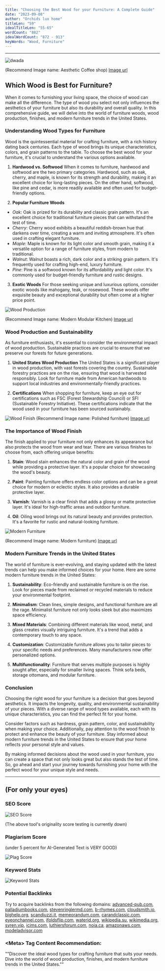 ```yaml
---
title: "Choosing the Best Wood for your Furniture: A Complete Guide"
date: "2023-09-08"
author: "Orchids lux home"
titleLen: "59"
idealTitleLen: "55-65"
wordCount: "882"
idealWordCount: "872 - 913"
keyWords: "Wood, Furniture"
---
```


---------------------------------------------------------------------------------------------
![dwada](https://images.unsplash.com/photo-1557367184-663fba4b8b91?ixlib=rb-4.0.3&ixid=M3wxMjA3fDB8MHxwaG90by1wYWdlfHx8fGVufDB8fHx8fA%3D%3D&auto=format&fit=crop&w=2070&q=80)

(Recommend Image name: Aesthetic Coffee shop)
[Image url](https://images.unsplash.com/photo-1557367184-663fba4b8b91?ixlib=rb-4.0.3&ixid=M3wxMjA3fDB8MHxwaG90by1wYWdlfHx8fGVufDB8fHx8fA%3D%3D&auto=format&fit=crop&w=2070&q=80)

## Which Wood is Best for Furniture?

When it comes to furnishing your living space, the choice of wood can make all the difference. The type of wood you select not only influences the aesthetics of your furniture but also its durability and overall quality. In this comprehensive guide, we will delve into the world of furniture woods, wood production, finishes, and modern furniture trends in the United States.

### Understanding Wood Types for Furniture

Wood is the quintessential material for crafting furniture, with a rich history dating back centuries. Each type of wood brings its unique characteristics, colors, and grain patterns to the table. To choose the best wood for your furniture, it's crucial to understand the various options available.

1. **Hardwood vs. Softwood**
   When it comes to furniture, hardwood and softwood are the two primary categories. Hardwood, such as oak, cherry, and maple, is known for its strength and durability, making it an excellent choice for long-lasting pieces. On the other hand, softwood, like pine and cedar, is more readily available and often used for budget-friendly options.

2. **Popular Furniture Woods**
- *Oak*: Oak is prized for its durability and classic grain pattern. It's an excellent choice for traditional furniture pieces that can withstand the test of time.
-   *Cherry*: Cherry wood exhibits a beautiful reddish-brown hue that darkens over time, creating a warm and inviting atmosphere. It's often used in crafting elegant furniture.
-   *Maple*: Maple is known for its light color and smooth grain, making it a versatile option for a range of furniture styles, from modern to traditional.
-    *Walnut*: Walnut boasts a rich, dark color and a striking grain pattern. It's frequently used for crafting high-end, luxury furniture.
-   *Pine*: Pine is a softwood known for its affordability and light color. It's commonly used for budget-friendly furniture and rustic designs.

3. **Exotic Woods**
   For those seeking unique and luxurious options, consider exotic woods like mahogany, teak, or rosewood. These woods offer exquisite beauty and exceptional durability but often come at a higher price point.

![Wood Production](https://images.unsplash.com/photo-1600585152220-90363fe7e115?ixlib=rb-4.0.3&ixid=M3wxMjA3fDB8MHxwaG90by1wYWdlfHx8fGVufDB8fHx8fA%3D%3D&auto=format&fit=crop&w=2070&q=80)

(Recommend Image name: Modern Modular Kitchen)
[Image url](https://images.unsplash.com/photo-1600585152220-90363fe7e115?ixlib=rb-4.0.3&ixid=M3wxMjA3fDB8MHxwaG90by1wYWdlfHx8fGVufDB8fHx8fA%3D%3D&auto=format&fit=crop&w=2070&q=80)

### Wood Production and Sustainability

As furniture enthusiasts, it's essential to consider the environmental impact of wood production. Sustainable practices are crucial to ensure that we preserve our forests for future generations.

1. **United States Wood Production**
   The United States is a significant player in wood production, with vast forests covering the country. Sustainable forestry practices are on the rise, ensuring that wood is harvested responsibly. Look for furniture made from American hardwoods to support local industries and environmentally-friendly practices.

2. **Certifications**
   When shopping for furniture, keep an eye out for certifications such as FSC (Forest Stewardship Council) or SFI (Sustainable Forestry Initiative). These certifications indicate that the wood used in your furniture has been sourced sustainably.

![Wood Finish](https://images.unsplash.com/photo-1594580701468-e5678582b8ce?ixlib=rb-4.0.3&ixid=M3wxMjA3fDB8MHxwaG90by1wYWdlfHx8fGVufDB8fHx8fA%3D%3D&auto=format&fit=crop&w=2070&q=80)
(Recommend Image name: Polished furniture)
[Image url](https://images.unsplash.com/photo-1594580701468-e5678582b8ce?ixlib=rb-4.0.3&ixid=M3wxMjA3fDB8MHxwaG90by1wYWdlfHx8fGVufDB8fHx8fA%3D%3D&auto=format&fit=crop&w=2070&q=80)

### The Importance of Wood Finish

The finish applied to your furniture not only enhances its appearance but also protects the wood from wear and tear. There are various finishes to choose from, each offering unique benefits:

1. **Stain**: Wood stain enhances the natural color and grain of the wood while providing a protective layer. It's a popular choice for showcasing the wood's beauty.

2. **Paint**: Painting furniture offers endless color options and can be a great choice for modern or eclectic styles. It also provides a durable protective layer.

3. **Varnish**: Varnish is a clear finish that adds a glossy or matte protective layer. It's ideal for high-traffic areas and outdoor furniture.

4. **Oil**: Oiling wood brings out its natural beauty and provides protection. It's a favorite for rustic and natural-looking furniture.

![Modern Furniture](https://images.unsplash.com/photo-1595515106969-1ce29566ff1c?ixlib=rb-4.0.3&ixid=M3wxMjA3fDB8MHxwaG90by1wYWdlfHx8fGVufDB8fHx8fA%3D%3D&auto=format&fit=crop&w=1776&q=80)

(Recommend Image name: Modern furniture)
[Image url](https://images.unsplash.com/photo-1595515106969-1ce29566ff1c?ixlib=rb-4.0.3&ixid=M3wxMjA3fDB8MHxwaG90by1wYWdlfHx8fGVufDB8fHx8fA%3D%3D&auto=format&fit=crop&w=1776&q=80)

### Modern Furniture Trends in the United States

The world of furniture is ever-evolving, and staying updated with the latest trends can help you make informed choices for your home. Here are some modern furniture trends in the United States:

1. **Sustainability**: Eco-friendly and sustainable furniture is on the rise. Look for pieces made from reclaimed or recycled materials to reduce your environmental footprint.

2. **Minimalism**: Clean lines, simple designs, and functional furniture are all the rage. Minimalist furniture not only looks sleek but also maximizes space efficiency.

3. **Mixed Materials**: Combining different materials like wood, metal, and glass creates visually intriguing furniture. It's a trend that adds a contemporary touch to any space.

4. **Customization**: Customizable furniture allows you to tailor pieces to your specific needs and preferences. Many manufacturers now offer personalized options.

5. **Multifunctionality**: Furniture that serves multiple purposes is highly sought after, especially for smaller living spaces. Think sofa beds, storage ottomans, and modular furniture.

### Conclusion

Choosing the right wood for your furniture is a decision that goes beyond aesthetics. It impacts the longevity, quality, and environmental sustainability of your pieces. With a diverse range of wood types available, each with its unique characteristics, you can find the perfect fit for your home.

Consider factors such as hardness, grain pattern, color, and sustainability when making your choice. Additionally, pay attention to the wood finish to protect and enhance the beauty of your furniture. Stay informed about modern furniture trends in the United States to ensure that your home reflects your personal style and values.

By making informed decisions about the wood used in your furniture, you can create a space that not only looks great but also stands the test of time. So, go ahead and start your journey towards furnishing your home with the perfect wood for your unique style and needs.

----------------------------------------------------------------------------------------------------------------------------------
## (For only your eyes)

### SEO Score
![SEO Score](/images/furniture-score.jpg)

(The above tool's originality score testing is currently down)

### Plagiarism Score
(under 5 percent for AI-Generated Text is VERY GOOD)

![Plag Score](/images/furniture-plag.jpg)

### Keyword Stats
![Keyword Stats](/images/furniture-Kstats.png)


### Potential Backlinks
Try to acquire backlinks from the following domains: [advanced-pub.com](http://advanced-pub.com),
[palladiumbooks.com](http://palladiumbooks.com),
[stevenringlermd.com](http://stevenringlermd.com),
[b-rhymes.com](http://b-rhymes.com),
[cloudsmith.io](http://cloudsmith.io),
[bighelp.org](http://bighelp.org),
[scandiuzzi.it](http://scandiuzzi.it),
[memeorandum.com](http://memeorandum.com),
[carandclassic.com](http://carandclassic.com),
[eyeonchannel.com](http://eyeonchannel.com),
[ifoldsflip.com](http://ifoldsflip.com),
[waterid.org](http://waterid.org),
[wikipedia.su](http://wikipedia.su),
[wikimedia.org](http://wikimedia.org),
[syren.vip](http://syren.vip),
[icims.com](http://icims.com),
[luthiersforum.com](http://luthiersforum.com),
[noia.ca](http://noia.ca),
[amazonaws.com](http://amazonaws.com),
[modeladvisor.com](http://modeladvisor.com)

### \<Meta\> Tag Content Recommendation:
""Discover the ideal wood types for crafting furniture that suits your needs. Dive into the world of wood production, finishes, and modern furniture trends in the United States.""